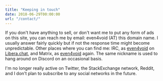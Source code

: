```yaml
---
title: "Keeping in touch"
date: 2018-06-29T00:00:00
url: "/contact/"
---
```


If you don't have anything to sell, or don't want me to put any form of ads on this site, you can reach me by email: even4void (AT) this domain name. I usually answer fairly quickly but if not the response time might become unpredictable. Other places where you can find me: IRC, as [even4void](irc://irc.libera.chat/even4void,isnick) on [Libera.chat](https://libera.chat/), and Matrix, as [even4void](https://matrix.to/#/@even4void:matrix.org) again. The same nickname is used to hang around on Discord on an occasional basis.

I'm no longer really active on Twitter, the StackExchange network, Reddit, and I don't plan to subscribe to any social networks in the future.
